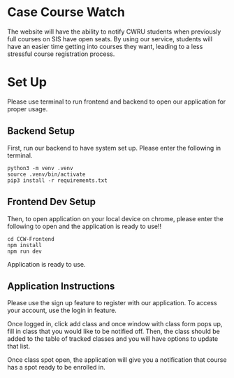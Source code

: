 
# Case Course Watch
The website will have the ability to notify CWRU students when previously full courses on SIS have open seats. By using our service, students will have an easier time getting into courses they want, leading to a less stressful course registration process.

# Set Up 

Please use terminal to run frontend and backend to open our application for proper usage.

## Backend Setup
First, run our backend to have system set up. Please enter the following in terminal. 

```
python3 -m venv .venv
source .venv/bin/activate
pip3 install -r requirements.txt
```


## Frontend Dev Setup
Then, to open application on your local device on chrome, please enter the following to open and the application is ready to use!!

``` 
cd CCW-Frontend 
npm install
npm run dev
```


Application is ready to use. 

## Application Instructions 

Please use the sign up feature to register with our application. To access your account, use the login in feature. 

Once logged in, click add class and once window with class form pops up, fill in class that you would like to be notified off. 
Then, the class should be added to the table of tracked classes and you will have options to update that list. 

Once class spot open, the application will give you a notification that course has a spot ready to be enrolled in. 



